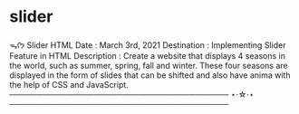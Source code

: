 # slider
ᯓᡣ𐭩 Slider HTML
Date        : March 3rd, 2021
Destination : Implementing Slider Feature in HTML
Description : 
Create a website that displays 4 seasons in the world, such as summer, spring, fall and winter. These four seasons are displayed in the form of slides that can be shifted and also have anima with the help of CSS and JavaScript.
─────────────────────────────────────── ⋆⋅☆⋅⋆ ───────────────────────────────────────
